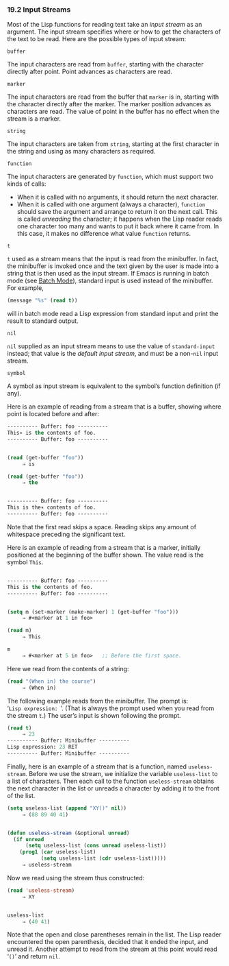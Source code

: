 

### 19.2 Input Streams

Most of the Lisp functions for reading text take an *input stream* as an argument. The input stream specifies where or how to get the characters of the text to be read. Here are the possible types of input stream:

`buffer`

The input characters are read from `buffer`, starting with the character directly after point. Point advances as characters are read.

`marker`

The input characters are read from the buffer that `marker` is in, starting with the character directly after the marker. The marker position advances as characters are read. The value of point in the buffer has no effect when the stream is a marker.

`string`

The input characters are taken from `string`, starting at the first character in the string and using as many characters as required.

`function`

The input characters are generated by `function`, which must support two kinds of calls:

*   When it is called with no arguments, it should return the next character.
*   When it is called with one argument (always a character), `function` should save the argument and arrange to return it on the next call. This is called *unreading* the character; it happens when the Lisp reader reads one character too many and wants to put it back where it came from. In this case, it makes no difference what value `function` returns.

`t`

`t` used as a stream means that the input is read from the minibuffer. In fact, the minibuffer is invoked once and the text given by the user is made into a string that is then used as the input stream. If Emacs is running in batch mode (see [Batch Mode](Batch-Mode.html)), standard input is used instead of the minibuffer. For example,

```lisp
(message "%s" (read t))
```

will in batch mode read a Lisp expression from standard input and print the result to standard output.

`nil`

`nil` supplied as an input stream means to use the value of `standard-input` instead; that value is the *default input stream*, and must be a non-`nil` input stream.

`symbol`

A symbol as input stream is equivalent to the symbol’s function definition (if any).

Here is an example of reading from a stream that is a buffer, showing where point is located before and after:

```lisp
---------- Buffer: foo ----------
This∗ is the contents of foo.
---------- Buffer: foo ----------
```

```lisp
```

```lisp
(read (get-buffer "foo"))
     ⇒ is
```

```lisp
(read (get-buffer "foo"))
     ⇒ the
```

```lisp
```

```lisp
---------- Buffer: foo ----------
This is the∗ contents of foo.
---------- Buffer: foo ----------
```

Note that the first read skips a space. Reading skips any amount of whitespace preceding the significant text.

Here is an example of reading from a stream that is a marker, initially positioned at the beginning of the buffer shown. The value read is the symbol `This`.

```lisp

---------- Buffer: foo ----------
This is the contents of foo.
---------- Buffer: foo ----------
```

```lisp
```

```lisp
(setq m (set-marker (make-marker) 1 (get-buffer "foo")))
     ⇒ #<marker at 1 in foo>
```

```lisp
(read m)
     ⇒ This
```

```lisp
m
     ⇒ #<marker at 5 in foo>   ;; Before the first space.
```

Here we read from the contents of a string:

```lisp
(read "(When in) the course")
     ⇒ (When in)
```

The following example reads from the minibuffer. The prompt is: ‘`Lisp expression: `’. (That is always the prompt used when you read from the stream `t`.) The user’s input is shown following the prompt.

```lisp
(read t)
     ⇒ 23
---------- Buffer: Minibuffer ----------
Lisp expression: 23 RET
---------- Buffer: Minibuffer ----------
```

Finally, here is an example of a stream that is a function, named `useless-stream`. Before we use the stream, we initialize the variable `useless-list` to a list of characters. Then each call to the function `useless-stream` obtains the next character in the list or unreads a character by adding it to the front of the list.

```lisp
(setq useless-list (append "XY()" nil))
     ⇒ (88 89 40 41)
```

```lisp
```

```lisp
(defun useless-stream (&optional unread)
  (if unread
      (setq useless-list (cons unread useless-list))
    (prog1 (car useless-list)
           (setq useless-list (cdr useless-list)))))
     ⇒ useless-stream
```

Now we read using the stream thus constructed:

```lisp
(read 'useless-stream)
     ⇒ XY
```

```lisp
```

```lisp
useless-list
     ⇒ (40 41)
```

Note that the open and close parentheses remain in the list. The Lisp reader encountered the open parenthesis, decided that it ended the input, and unread it. Another attempt to read from the stream at this point would read ‘`()`’ and return `nil`.
